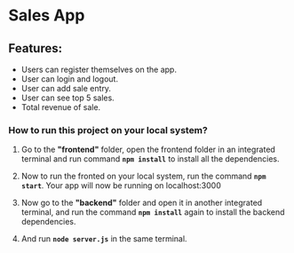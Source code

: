 # Sales App

## Features:

- Users can register themselves on the app.
- User can login and logout.
- User can add sale entry.
- User can see top 5 sales.
- Total revenue of sale.


### How to run this project on your local system?

1. Go to the **"frontend"** folder, open the frontend folder in an integrated terminal and run command **`npm install`** to install all the dependencies.
2. Now to run the fronted on your local system, run the command **`npm start`**. Your app will now be running on localhost:3000

3. Now go to the **"backend"** folder and open it in another integrated terminal, and run the command **`npm install`** again to install the backend dependencies.
4. And run **`node server.js`** in the same terminal.
